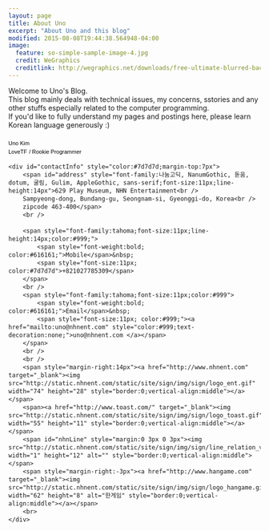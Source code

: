 ```yaml
---
layout: page
title: About Uno
excerpt: "About Uno and this blog"
modified: 2015-08-08T19:44:38.564948-04:00
image:
  feature: so-simple-sample-image-4.jpg
  credit: WeGraphics
  creditlink: http://wegraphics.net/downloads/free-ultimate-blurred-background-pack/
---
```


Welcome to Uno's Blog.  
This blog mainly deals with technical issues, my concerns, sstories and any other stuffs especially related to the computer programming.  
If you'd like to fully understand my pages and postings here, please learn Korean language generously :)



<!-- sign area begins -->

<div style="margin-top:-6px;font-family:'나눔고딕',NanumGothic,'돋움',dotum,'굴림',Gulim,AppleGothic,sans-serif !important;line-height:16px !important">
	<img src="http://static.nhnent.com/static/site/sign/img/sign/bar_1_v2.gif" width="12" height="12" alt="" style="border:0;vertical-align:middle">
	<br />
	<span id="nameEng" style="font-size:11px;color:#000">Uno Kim</span>
	<br />
	<span id="department" style="font-size:11px;color:#000">LoveTF</span>
	<span id="grade" style="font-size:11px;color:#000">/ Rookie Programmer</span>

	<div id="contactInfo" style="color:#7d7d7d;margin-top:7px">
		<span id="address" style="font-family:나눔고딕, NanumGothic, 돋움, dotum, 굴림, Gulim, AppleGothic, sans-serif;font-size:11px;line-height:14px">629 Play Museum, NHN Entertainment<br />
		Sampyeong-dong, Bundang-gu, Seongnam-si, Gyeonggi-do, Korea<br />
		zipcode 463-400</span>
		<br />

		<span style="font-family:tahoma;font-size:11px;line-height:14px;color:#999;">
			<span style="font-weight:bold; color:#616161;">Mobile</span>&nbsp;
			<span style="font-size:11px; color:#7d7d7d">+821027785309</span>
		</span>
		<br />
		<span style="font-family:tahoma;font-size:11px;color:#999">
			<span style="font-weight:bold; color:#616161;">Email</span>&nbsp;
			<span style="font-size:11px; color:#999;"><a href="mailto:uno@nhnent.com" style="color:#999;text-decoration:none;">uno@nhnent.com </a></span>
		</span>
		<br />
		<br />
		<span style="margin-right:14px"><a href="http://www.nhnent.com" target="_blank"><img src="http://static.nhnent.com/static/site/sign/img/sign/logo_ent.gif" width="74" height="28" style="border:0;vertical-align:middle"></a></span>
		<span><a href="http://www.toast.com/" target="_blank"><img src="http://static.nhnent.com/static/site/sign/img/sign/logo_toast.gif" width="55" height="11" style="border:0;vertical-align:middle"></a></span>
		<span id="nhnLine" style="margin:0 3px 0 3px"><img src="http://static.nhnent.com/static/site/sign/img/sign/line_relation_v2.gif" width="1" height="12" alt="" style="border:0;vertical-align:middle"></span>
		<span style="margin-right:-3px"><a href="http://www.hangame.com" target="_blank"><img src="http://static.nhnent.com/static/site/sign/img/sign/logo_hangame.gif" width="62" height="8" alt="한게임" style="border:0;vertical-align:middle"></a></span>
		<br>
	</div>
</div>

<!-- sign area ends -->

